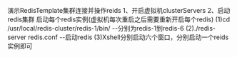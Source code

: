 演示RedisTemplate集群连接并操作reids
1、开启虚拟机clusterServers
2、启动redis集群
   启动每个redis实例(虚拟机每次重启之后需要重新开启每个redis)
    (1)cd /usr/local/redis-cluster/redis-1/bin/
        --分别为redis-1到redis-6
    (2)./redis-server redis.conf
       --启动redis
    (3)Xshell分别启动六个窗口，分别启动一个reids实例即可
